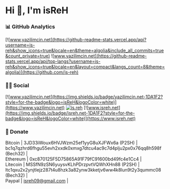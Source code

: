 # Hi 👋, I'm isReH

### 📊 GitHub Analytics

[![www.yazilimcin.net](https://github-readme-stats.vercel.app/api?username=is-reh&show_icons=true&locale=en&theme=algolia&include_all_commits=true&count_private=true) ![www.yazilimcin.net](https://github-readme-stats.vercel.app/api/top-langs?username=is-reh&show_icons=true&locale=en&layout=compact&langs_count=8&theme=algolia)](https://github.com/is-reh) 

### 🤝🏻 Social

[![www.yazilimcin.net](https://img.shields.io/badge/yazilimcin.net-1DA1F2?style=for-the-badge&logo=isReH&logoColor=white)](https://www.yazilimcin.net) [![is.reh](https://img.shields.io/badge/instagram-1DA1F2?style=for-the-badge&logo=instagram&logoColor=white)](https://www.instagram.com/is.reh/) [![www.isreh.net](https://img.shields.io/badge/isreh.net-1DA1F2?style=for-the-badge&logo=isReH&logoColor=white)](https://www.isreh.net)

### 💸 Donate

Bitcoin | 3JD33iWoux6HVJWzm25ef1yyG8uXJFWx6a (P2SH) | bc1q7qzhrd6fhgu55evh2xxdk0xmxg7dtcu4ac9c7d4plju2px0x76qq8h598f (Bech32) | <br>
Ethereum | 0xc870125F5D75865A91F79fC91600bd49fc4e1Cc4 | <br>
Litecoin | MSSfN9zSN6yuysvKLhPDrzpvtVQWhXHn88 (P2SH) | ltc1qxu2x2ynjtlejz287t4u8hzk3a82ynw3kketjv6ww4k8lun9t2y3qummc08 (Bech32) | <br>
Paypal | isreh09@gmail.com |
